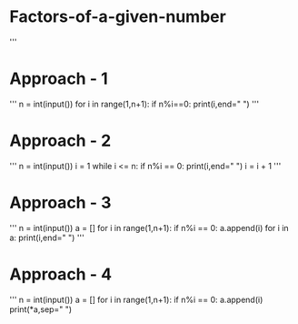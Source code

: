 # Factors-of-a-given-number
'''
# Approach - 1
'''
n = int(input())
for i in range(1,n+1):
  if n%i==0:
    print(i,end=" ")
'''
# Approach - 2
'''
n = int(input())
i = 1
while i <= n:
  if n%i == 0:
    print(i,end=" ")
  i = i + 1
'''
# Approach - 3
'''
n = int(input())
a = []
for i in range(1,n+1):
  if n%i == 0:
    a.append(i)
for i in a:
  print(i,end=" ")
'''
# Approach - 4
'''
n = int(input())
a = []
for i in range(1,n+1):
  if n%i == 0:
    a.append(i)
print(*a,sep=" ")
